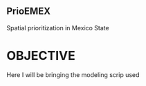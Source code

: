 ## PrioEMEX
Spatial prioritization in Mexico State 

# OBJECTIVE 
Here I will be bringing the modeling scrip used 
